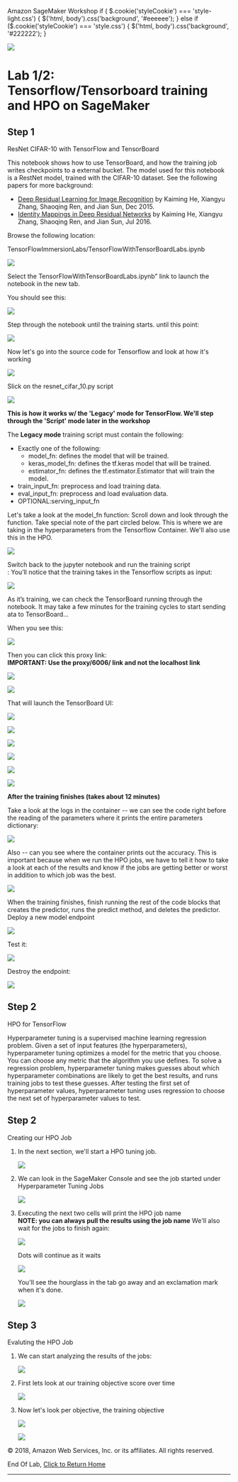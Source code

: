   Amazon SageMaker Workshop                              if ( $.cookie('styleCookie') === 'style-light.css') { $('html, body').css('background', '#eeeeee'); } else if ($.cookie('styleCookie') === 'style.css') { $('html, body').css('background', '#222222'); }                     

![](images/aws_logo.png)

  Lab 1/2:  
Tensorflow/Tensorboard training and HPO on SageMaker
=================================================================

Step 1
------

ResNet CIFAR-10 with TensorFlow and TensorBoard

This notebook shows how to use TensorBoard, and how the training job writes checkpoints to a external bucket. The model used for this notebook is a RestNet model, trained with the CIFAR-10 dataset. See the following papers for more background:

*   [Deep Residual Learning for Image Recognition](https://arxiv.org/pdf/1512.03385.pdf) by Kaiming He, Xiangyu Zhang, Shaoqing Ren, and Jian Sun, Dec 2015.
*   [Identity Mappings in Deep Residual Networks](https://arxiv.org/pdf/1603.05027.pdf) by Kaiming He, Xiangyu Zhang, Shaoqing Ren, and Jian Sun, Jul 2016.

Browse the following location:

TensorFlowImmersionLabs/TensorFlowWithTensorBoardLabs.ipynb

![](images/lab1/pic1.png)

Select the TensorFlowWithTensorBoardLabs.ipynb” link to launch the notebook in the new tab.

You should see this:

![](images/lab1/pic2.png)

Step through the notebook until the training starts. until this point:

![](images/lab1/pic_sourcebrk.png)

Now let's go into the source code for Tensorflow and look at how it's working

![](images/lab1/pic_sourcedir.png)

Slick on the resnet\_cifar\_10.py script

![](images/lab1/pic_sourcescript.png)

**This is how it works w/ the 'Legacy' mode for TensorFlow. We'll step through the 'Script' mode later in the workshop**  
  
The **Legacy mode** training script must contain the following:

*   Exactly one of the following:
    *   model\_fn: defines the model that will be trained.
    *   keras\_model\_fn: defines the tf.keras model that will be trained.
    *   estimator\_fn: defines the tf.estimator.Estimator that will train the model.
*   train\_input\_fn: preprocess and load training data.
*   eval\_input\_fn: preprocess and load evaluation data.
*   OPTIONAL:serving\_input\_fn

Let's take a look at the model\_fn function: Scroll down and look through the function. Take special note of the part circled below. This is where we are taking in the hyperparameters from the Tensorflow Container. We'll also use this in the HPO.

![](images/lab1/pic_sourcehyperparams.png)

Switch back to the jupyter notebook and run the training script  
: You’ll notice that the training takes in the Tensorflow scripts as input:

![](images/lab1/pic3.png)

As it’s training, we can check the TensorBoard running through the notebook. It may take a few minutes for the training cycles to start sending ata to TensorBoard...

When you see this:

![](images/lab1/pic4.png)

Then you can click this proxy link:  
**IMPORTANT: Use the proxy/6006/ link and not the localhost link**

![](images/lab1/pic4b.png)

![](images/lab1/pic5.png)

That will launch the TensorBoard UI:

![](images/lab1/pic6.png)

  

![](images/lab1/pic7.png)

  

![](images/lab1/pic8.png)

  

![](images/lab1/pic9.png)

  

![](images/lab1/pic10.png)

![](images/lab1/pic11.png)

  
  
**After the training finishes (takes about 12 minutes)**  
  
Take a look at the logs in the container -- we can see the code right before the reading of the parameters where it prints the entire parameters dictionary:

![](images/lab1/pic_tensorflowparameters.png)

Also -- can you see where the container prints out the accuracy. This is important because when we run the HPO jobs, we have to tell it how to take a look at each of the results and know if the jobs are getting better or worst in addition to which job was the best.

![](images/lab1/pic_jobaccuracy.png)

When the training finishes, finish running the rest of the code blocks that creates the predictor, runs the predict method, and deletes the predictor. Deploy a new model endpoint

![](images/lab1/pic12.png)

Test it:

![](images/lab1/pic13.png)

Destroy the endpoint:

![](images/lab1/pic14.png)

Step 2
------

HPO for TensorFlow

Hyperparameter tuning is a supervised machine learning regression problem. Given a set of input features (the hyperparameters), hyperparameter tuning optimizes a model for the metric that you choose. You can choose any metric that the algorithm you use defines. To solve a regression problem, hyperparameter tuning makes guesses about which hyperparameter combinations are likely to get the best results, and runs training jobs to test these guesses. After testing the first set of hyperparameter values, hyperparameter tuning uses regression to choose the next set of hyperparameter values to test.

Step 2
------

Creating our HPO Job

1.  In the next section, we'll start a HPO tuning job.
    
    ![](images/lab1/pic15.png)
    
2.  We can look in the SageMaker Console and see the job started under Hyperparameter Tuning Jobs
    
    ![](images/lab1/pic16.png)
    
3.  Executing the next two cells will print the HPO job name  
    **NOTE: you can always pull the results using the job name** We'll also wait for the jobs to finish again:
    
    ![](images/lab1/pic17.png)
    
      
    Dots will continue as it waits
    
    ![](images/lab1/pic17b.png)
    
      
    You'll see the hourglass in the tab go away and an exclamation mark when it's done.
    
    ![](images/lab1/pic17c.png)
    
      
    

Step 3
------

Evaluting the HPO Job

1.  We can start analyzing the results of the jobs:
    
    ![](images/lab1/pic18.png)
    
2.  First lets look at our training objective score over time
    
    ![](images/lab1/pic19.png)
    
3.  Now let's look per objective, the training objective
    
    ![](images/lab1/pic20.png)
    
    ![](images/lab1/pic21.png)
    

© 2018, Amazon Web Services, Inc. or its affiliates. All rights reserved.

End Of Lab, [Click to Return Home](index.html)


--------------------------------------------------
